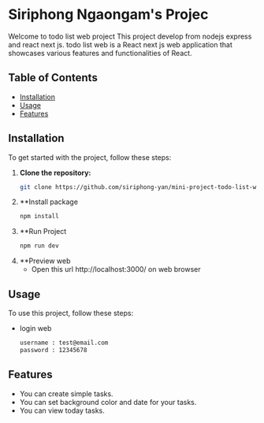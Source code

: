 # Siriphong Ngaongam's Projec

Welcome to todo list web project This project develop from nodejs express and react next js. todo list web is a React next js web application that showcases various features and functionalities of React.

## Table of Contents

- [Installation](#installation)
- [Usage](#usage)
- [Features](#features)

## Installation

To get started with the project, follow these steps:

1. **Clone the repository:**
   ```bash
   git clone https://github.com/siriphong-yan/mini-project-todo-list-web.git

2. **Install package
   ```bash
   npm install

3. **Run Project
   ```bash
   npm run dev

4. **Preview web
   - Open this url http://localhost:3000/ on web browser
  
## Usage

To use this project, follow these steps:
  - login web
    ```bash
    username : test@email.com
    password : 12345678

## Features
  - You can create simple tasks.
  - You can set background color and date for your tasks.
  - You can view today tasks.
    
